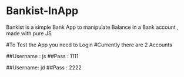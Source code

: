 # Bankist-InApp
Bankist is a simple Bank App to manipulate Balance in a Bank account , made with pure JS

#To Test the App you need to Login
#Currently there are 2 Accounts

##Username : js
##Pass : 1111

##Username: jd
##Pass : 2222
